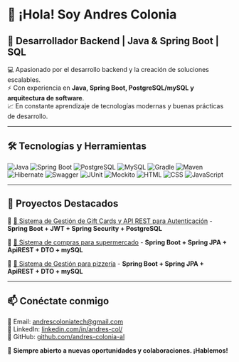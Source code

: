 # 👋 ¡Hola! Soy **Andres Colonia**  
## 🚀 Desarrollador Backend | Java & Spring Boot | SQL 

💻 Apasionado por el desarrollo backend y la creación de soluciones escalables.  
⚡ Con experiencia en **Java, Spring Boot, PostgreSQL/mySQL y arquitectura de software**.  
📈 En constante aprendizaje de tecnologías modernas y buenas prácticas de desarrollo.  

---

## 🛠️ **Tecnologías y Herramientas**  
![Java](https://img.shields.io/badge/Java-ED8B00?style=for-the-badge&logo=java&logoColor=white)
![Spring Boot](https://img.shields.io/badge/Spring_Boot-6DB33F?style=for-the-badge&logo=spring-boot&logoColor=white)
![PostgreSQL](https://img.shields.io/badge/PostgreSQL-316192?style=for-the-badge&logo=postgresql&logoColor=white)
![MySQL](https://img.shields.io/badge/MySQL-4479A1?style=for-the-badge&logo=mysql&logoColor=white)
![Gradle](https://img.shields.io/badge/Gradle-02303A?style=for-the-badge&logo=gradle&logoColor=white)
![Maven](https://img.shields.io/badge/Maven-C71A36?style=for-the-badge&logo=apache-maven&logoColor=white)
![Hibernate](https://img.shields.io/badge/Hibernate-59666C?style=for-the-badge&logo=hibernate&logoColor=white)
![Swagger](https://img.shields.io/badge/Swagger-85EA2D?style=for-the-badge&logo=swagger&logoColor=black)
![JUnit](https://img.shields.io/badge/JUnit-25A162?style=for-the-badge&logo=junit5&logoColor=white)
![Mockito](https://img.shields.io/badge/Mockito-5A5A5A?style=for-the-badge&logo=mockito&logoColor=white)
![HTML](https://img.shields.io/badge/HTML-E34F26?style=for-the-badge&logo=html5&logoColor=white)
![CSS](https://img.shields.io/badge/CSS-1572B6?style=for-the-badge&logo=css3&logoColor=white)
![JavaScript](https://img.shields.io/badge/JavaScript-F7DF1E?style=for-the-badge&logo=javascript&logoColor=black)

---

## 🚀 **Proyectos Destacados**  
🔹 [📌 Sistema de Gestión de Gift Cards y API REST para Autenticación](https://github.com/andres-colonia-al/proyecto-monolitico) - **Spring Boot + JWT + Spring Security + PostgreSQL**

🔹 [📌 Sistema de compras para supermercado](https://github.com/andres-colonia-al/market-spring) - **Spring Boot + Spring JPA + ApiREST + DTO + mySQL**

🔹 [📌 Sistema de Gestión para pizzería](https://github.com/andres-colonia-al/pizzeria) - **Spring Boot + Spring JPA + ApiREST + DTO + mySQL**   

---

## 📫 **Conéctate conmigo**  
📧 Email: [andrescoloniatech@gmail.com](mailto:andrescoloniatech@gmail.com)  
💼 LinkedIn: [linkedin.com/in/andres-col/](https://www.linkedin.com/in/andres-col/)  
🐙 GitHub: [github.com/andres-colonia-al](https://github.com/andres-colonia-al)  

🚀 **Siempre abierto a nuevas oportunidades y colaboraciones. ¡Hablemos!**  
